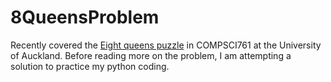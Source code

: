 # 8QueensProblem

<p>Recently covered the <a href="https://en.wikipedia.org/wiki/Eight_queens_puzzle">Eight queens puzzle</a> in COMPSCI761 at the University of Auckland. Before reading more on the problem, I am attempting a solution to practice my python coding. 